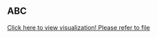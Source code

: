 

## ABC



<a href="https://mybinder.org/v2/gh/priyab2/git-wiki.git/master/">Click here to view visualization! Please refer to file </a>
